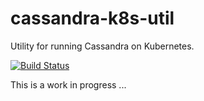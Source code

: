 # cassandra-k8s-util
Utility for running Cassandra on Kubernetes.


[![Build Status](https://travis-ci.org/k8s-for-greeks/cassandra-k8s-util.svg?branch=master)](https://travis-ci.org/k8s-for-greeks/cassandra-k8s-util)

This is a work in progress ...
